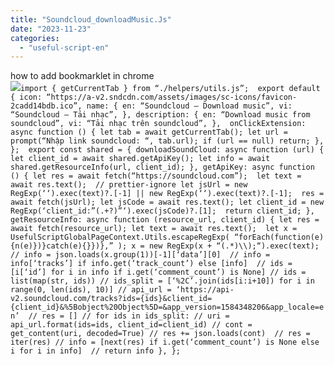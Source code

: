 ```yaml
---
title: "Soundcloud_downloadMusic.Js"
date: "2023-11-23"
categories: 
  - "useful-script-en"
---
```


how to add bookmarklet in chrome  
![](https://camo.githubusercontent.com/5f21e427a7d3ee887313a4f9b1ab033e6462db47ca299bf3f7e2d81a0ce854bd/68747470733a2f2f696d672e7765626e6f74732e636f6d2f323031392f30342f447261672d616e642d44726f702d4c696e6b732d696e2d4368726f6d652e706e67)`import { getCurrentTab } from “./helpers/utils.js”;  export default { icon: “https://a-v2.sndcdn.com/assets/images/sc-icons/favicon-2cadd14bdb.ico”, name: { en: “Soundcloud – Download music”, vi: “Soundcloud – Tải nhạc”, }, description: { en: “Download music from soundcloud”, vi: “Tải nhạc trên soundcloud”, },  onClickExtension: async function () { let tab = await getCurrentTab(); let url = prompt(“Nhập link soundcloud: “, tab.url); if (url == null) return; }, };  export const shared = { downloadSoundCloud: async function (url) { let client_id = await shared.getApiKey(); let info = await shared.getResourceInfo(url, client_id); }, getApiKey: async function () { let res = await fetch(“https://soundcloud.com”);  let text = await res.text();  // prettier-ignore let jsUrl = new RegExp(‘‘).exec(text)?.[-1] || new RegExp(‘‘).exec(text)?.[-1];  res = await fetch(jsUrl); let jsCode = await res.text(); let client_id = new RegExp(‘client_id:”(.+?)”‘).exec(jsCode)?.[1];  return client_id; }, getResourceInfo: async function (resource_url, client_id) { let res = await fetch(resource_url); let text = await res.text();  let x = UsefulScriptGlobalPageContext.Utils.escapeRegExp( “forEach(function(e){n(e)})}catch(e){}})},” ); x = new RegExp(x + “(.*)\\);“).exec(text);  // info = json.loads(x.group(1))[-1][‘data’][0]  // info = info[‘tracks’] if info.get(‘track_count’) else [info]  // ids = [i[‘id’] for i in info if i.get(‘comment_count’) is None] // ids = list(map(str, ids)) // ids_split = [‘%2C’.join(ids[i:i+10]) for i in range(0, len(ids), 10)] // api_url = ‘https://api-v2.soundcloud.com/tracks?ids={ids}&client_id={client_id}&%5Bobject%20Object%5D=&app_version=1584348206&app_locale=en’  // res = [] // for ids in ids_split: // uri = api_url.format(ids=ids, client_id=client_id) // cont = get_content(uri, decoded=True) // res += json.loads(cont)  // res = iter(res) // info = [next(res) if i.get(‘comment_count’) is None else i for i in info]  // return info }, };`
